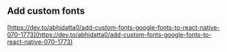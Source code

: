 ## Add custom fonts
[https://dev.to/abhidatta0/add-custom-fonts-google-fonts-to-react-native-070-1773](https://dev.to/abhidatta0/add-custom-fonts-google-fonts-to-react-native-070-1773)